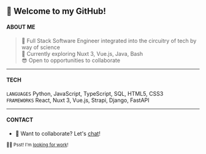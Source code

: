 ## 👋 Welcome to my GitHub!  

#### ABOUT ME  

> 🚀 Full Stack Software Engineer integrated into the circuitry of tech by way of science  
> 🌱 Currently exploring Nuxt 3, Vue.js, Java, Bash  
> 😎 Open to opportunities to collaborate  
---
#### TECH

`LANGUAGES` Python, JavaScript, TypeScript, SQL, HTML5, CSS3  
`FRAMEWORKS` React, Nuxt 3, Vue.js, Strapi, Django, FastAPI

---
#### CONTACT
- 📆 Want to collaborate? Let's [chat](https://calendly.com/imgta "Let's chat!")!  

<sub>🙋‍♂️ Psst! I'm [looking for work](https://www.linkedin.com/in/gordonta/ "Connect with me!")!</sub>

<!---
imgta/imgta is a ✨ special ✨ repository because its `README.md` (this file) appears on your GitHub profile.
You can click the Preview link to take a look at your changes.
--->
